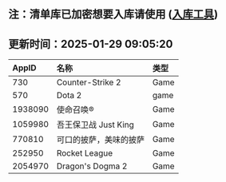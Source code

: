## 注：清单库已加密想要入库请使用 ([入库工具](https://github.com/BlankTMing/ManifestAutoUpdate/releases))

## 更新时间：2025-01-29 09:05:20
| AppID | 名称 | 类型  |
| :-------------------- | :----------------------------- | :----------- |
| 730 | Counter-Strike 2| Game |
| 570 | Dota 2| game |
| 1938090 | 使命召唤®| Game |
| 1059980 | 吾王保卫战 Just King| Game |
| 770810 | 可口的披萨，美味的披萨| Game |
| 252950 | Rocket League| Game |
| 2054970 | Dragon's Dogma 2| Game |
